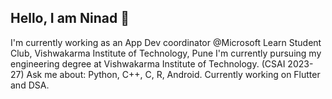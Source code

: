 ## Hello, I am Ninad 👋

I'm currently working as an App Dev coordinator @Microsoft Learn Student Club, Vishwakarma Institute of Technology, Pune
I'm currently pursuing my engineering degree at Vishwakarma Institute of Technology. (CSAI 2023-27)
Ask me about: Python, C++, C, R, Android.
Currently working on Flutter and DSA.


<!--
**ninadbelorkar/ninadbelorkar** is a ✨ _special_ ✨ repository because its `README.md` (this file) appears on your GitHub profile.

Here are some ideas to get you started:

- 🔭 I’m currently working on ...
- 🌱 I’m currently learning ...
- 👯 I’m looking to collaborate on ...
- 🤔 I’m looking for help with ...
- 💬 Ask me about ...
- 📫 How to reach me: ...
- 😄 Pronouns: ...
- ⚡ Fun fact: ...
-->
